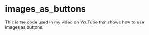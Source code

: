 # images_as_buttons
This is the code used in my video on YouTube that shows how to use images as buttons.
